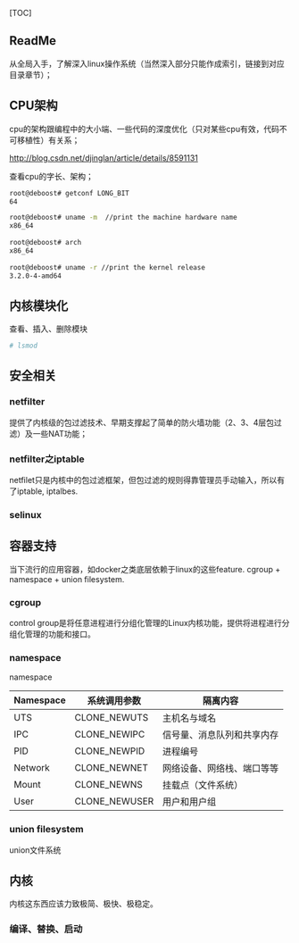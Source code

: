 [TOC]



## ReadMe

从全局入手，了解深入linux操作系统（当然深入部分只能作成索引，链接到对应目录章节）；



## CPU架构

cpu的架构跟编程中的大小端、一些代码的深度优化（只对某些cpu有效，代码不可移植性）有关系；

http://blog.csdn.net/djinglan/article/details/8591131

查看cpu的字长、架构；

```bash
root@deboost# getconf LONG_BIT
64

root@deboost# uname -m  //print the machine hardware name
x86_64
	
root@deboost# arch
x86_64
	
root@deboost# uname -r //print the kernel release
3.2.0-4-amd64
```



## 内核模块化

查看、插入、删除模块

```bash
# lsmod
```



## 安全相关

### netfilter

提供了内核级的包过滤技术、早期支撑起了简单的防火墙功能（2、3、4层包过滤）及一些NAT功能；



### netfilter之iptable

netfilet只是内核中的包过滤框架，但包过滤的规则得靠管理员手动输入，所以有了iptable, iptalbes.





### selinux





## 容器支持

当下流行的应用容器，如docker之类底层依赖于linux的这些feature.
cgroup + namespace + union filesystem.

### cgroup

control group是将任意进程进行分组化管理的Linux内核功能，提供将进程进行分组化管理的功能和接口。



### namespace

namespace

| Namespace | 系统调用参数  | 隔离内容                   |
| --------- | ------------- | -------------------------- |
| UTS       | CLONE_NEWUTS  | 主机名与域名               |
| IPC       | CLONE_NEWIPC  | 信号量、消息队列和共享内存 |
| PID       | CLONE_NEWPID  | 进程编号                   |
| Network   | CLONE_NEWNET  | 网络设备、网络栈、端口等等 |
| Mount     | CLONE_NEWNS   | 挂载点（文件系统）         |
| User      | CLONE_NEWUSER | 用户和用户组               |



### union filesystem

union文件系统



## 内核

内核这东西应该力致极简、极快、极稳定。

### 编译、替换、启动

